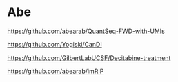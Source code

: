 # Abe

https://github.com/abearab/QuantSeq-FWD-with-UMIs

https://github.com/Yogiski/CanDI

https://github.com/GilbertLabUCSF/Decitabine-treatment

https://github.com/abearab/imRIP

